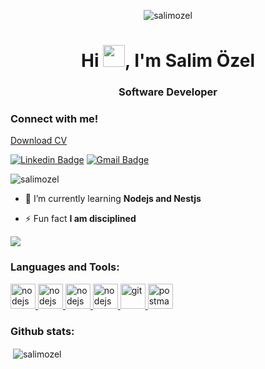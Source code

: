 <p align="center"> <img src="https://media.tenor.com/kqixRX0zKOcAAAAd/cool.gif" alt="salimozel" /> </p>

<h1 align="center">Hi <img src="https://media.giphy.com/media/hvRJCLFzcasrR4ia7z/giphy.gif" width="35px">, I'm Salim Özel</h1>
<h3 align="center">Software Developer</h3>

<h3 align="left">Connect with me!</h3>

[Download CV](https://github.com/SalimOzel/Patika/files/13885915/cv.pdf)


[![Linkedin Badge](https://img.shields.io/badge/-salimozel-blue?style=flat-square&logo=Linkedin&logoColor=white&link=https://www.linkedin.com/in/salim-%C3%B6zel-33639b192/)](https://www.linkedin.com/in/salim-%C3%B6zel-33639b192/) 
[![Gmail Badge](https://img.shields.io/badge/-salimozel123@gmail.com-c14438?style=flat-square&logo=Gmail&logoColor=white&link=mailto:salimozel123@gmail.com)](mailto:salimozel123@gmail.com) 

<p align="left"> <img src="https://komarev.com/ghpvc/?username=salimozel&label=Profile%20views&color=0e75b6&style=flat" alt="salimozel" /> </p>




- 🌱 I’m currently learning **Nodejs and Nestjs**

- ⚡ Fun fact **I am disciplined**
<img src = "https://github-readme-stats.vercel.app/api/top-langs/?username=salimozel&layout=compact">
<h3 align="left">Languages and Tools:</h3>

<p align="left"> 
<a href="https:https://swagger.io/" target="_blank" rel="noreferrer"> <img src="https://github.com/gilbarbara/logos/blob/main/logos/swagger.svg" alt="nodejs" width="40" height="40"/> </a> 
<a href="https://https://mongodb.com" target="_blank" rel="noreferrer"> <img src="https://www.vectorlogo.zone/logos/mongodb/mongodb-icon.svg" alt="nodejs" width="40" height="40"/> </a> 
<a href="https://https://nestjs.com" target="_blank" rel="noreferrer"> <img src="https://www.vectorlogo.zone/logos/nestjs/nestjs-icon.svg" alt="nodejs" width="40" height="40"/> </a> 
<a href="https://nodejs.org/" target="_blank" rel="noreferrer"> <img src="https://www.vectorlogo.zone/logos/nodejs/nodejs-icon.svg" alt="nodejs" width="40" height="40"/> </a> 
<a href="https://git-scm.com/" target="_blank" rel="noreferrer"> <img src="https://www.vectorlogo.zone/logos/git-scm/git-scm-icon.svg" alt="git" width="40" height="40"/> </a> <a href="https://postman.com" target="_blank" rel="noreferrer"> <img src="https://www.vectorlogo.zone/logos/getpostman/getpostman-icon.svg" alt="postman" width="40" height="40"/> </a> </p>
<h3 align="left">Github stats:</h3>

<p>&nbsp;<img align="center" src="https://github-readme-stats.vercel.app/api?username=salimozel&show_icons=true&locale=en" alt="salimozel" /></p>

